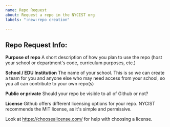 ```yaml
---
name: Repo Request
about: Request a repo in the NYCIST org
labels: ":new:repo creation"

---
```


## Repo Request Info:

**Purpose of repo**
A short description of how you plan to use the repo (host your school or department's code, curriculum purposes, etc.)

**School / EDU Institution**
The name of your school. This is so we can create a team for you and anyone else who may need access from your school, so you all can contribute to your own repo(s)

**Public or private**
Should your repo be visible to all of Github or not?

**License**
Github offers different licensing options for your repo. NYCIST recommends the MIT license, as it's simple and permissive.

Look at https://choosealicense.com/ for help with choosing a license.